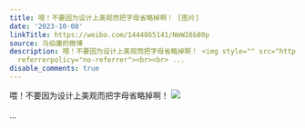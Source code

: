 ```yaml
---
title: 喂！不要因为设计上美观而把字母省略掉啊！ [图片]
date: '2023-10-08'
linkTitle: https://weibo.com/1444865141/NmW26b80p
source: 马伯庸的微博
description: 喂！不要因为设计上美观而把字母省略掉啊！ <img style="" src="https://tvax4.sinaimg.cn/large/001zMvqtly1hio49q1337j63b04eou0y02.jpg"
  referrerpolicy="no-referrer"><br><br> ...
disable_comments: true
---
```

喂！不要因为设计上美观而把字母省略掉啊！ <img style="" src="https://tvax4.sinaimg.cn/large/001zMvqtly1hio49q1337j63b04eou0y02.jpg" referrerpolicy="no-referrer"><br><br> ...